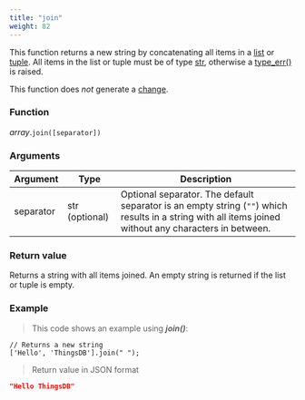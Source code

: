 ```yaml
---
title: "join"
weight: 82
---
```


This function returns a new string by concatenating all items in a [list](..) or [tuple](../../tuple).
All items in the list or tuple must be of type [str](../../str), otherwise a [type_err()](../../../errors/type_err) is raised.

This function does *not* generate a [change](../../../overview/changes).

### Function

*array*.`join([separator])`

### Arguments

Argument | Type | Description
-------- | ---- | -----------
separator | str (optional) | Optional separator. The default separator is an empty string (`""`) which results in a string with all items joined without any characters in between.

### Return value

Returns a string with all items joined. An empty string is returned if the list or tuple is empty.

### Example

> This code shows an example using ***join()***:

```thingsdb,json_response
// Returns a new string
['Hello', 'ThingsDB'].join(" ");
```

> Return value in JSON format

```json
"Hello ThingsDB"
```
